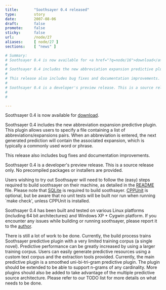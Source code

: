 ```yaml
---
title:       "Soothsayer 0.4 released"
type:        story
date:        2007-08-06
draft:       false
promote:     false
sticky:      false
url:         /node/27
aliases:     [ node/27 ]
sections:    [ "news" ]

# Summary:
# Soothsayer 0.4 is now available for <a href="?q=node/16">download</a>.
# 
# Soothsayer 0.4 includes the new abbreviation expansion predictive plugin. This plugin allows users to specify a file containing a list of abbreviations/expansions pairs. When an abbreviation is entered, the next generated prediction will contain the associated expansion, which is typically a commonly used word or phrase.
# 
# This release also includes bug fixes and documentation improvements.
# 
# Soothsayer 0.4 is a developer's preview release. This is a source release only. No precompiled packages or installers are provided.
# 
# 

---
```

Soothsayer 0.4 is now available for <a href="?q=node/16">download</a>.

Soothsayer 0.4 includes the new abbreviation expansion predictive plugin. This plugin allows users to specify a file containing a list of abbreviations/expansions pairs. When an abbreviation is entered, the next generated prediction will contain the associated expansion, which is typically a commonly used word or phrase.

This release also includes bug fixes and documentation improvements.

Soothsayer 0.4 is a developer's preview release. This is a source release only. No precompiled packages or installers are provided.


<!--more-->
<!--break-->

Users wishing to try out Soothsayer will need to follow the (easy) steps required to build soothsayer on their machine, as detailed in the <a href="soothsayer/trunk/README">README</a> file. Please note that <a href="?q=node/17">SQLite</a> is required to build soothsayer. <a href="?q=node/17">CPPUnit</a> is optional, but be aware that no unit tests will be built nor run when running `make check', unless CPPUnit is installed.

Soothsayer 0.4 has been built and tested on various Linux platforms (including 64 bit architectures) and Windows XP + Cygwin platform. If you encounter any issues while building or running soothsayer, please report it to the <a href="?q=node/19">author</a>.

There is still a lot of work to be done. Currently, the build process trains Soothsayer predictive plugin with a very limited training corpus (a single novel).
Predictive performance can be greatly increased by using a larger training corpus. Users can easily generate predictive resources using a custom text corpus and the extraction tools provided.
Currently, the main predictive plugin is a smoothed uni-bi-tri-gram predictive plugin. The plugin should be extended to be able to support n-grams of any cardinality. More plugins should also be added to take advantage of the multiple predictive source architecture.
Please refer to our TODO list for more details on what needs to be done.

